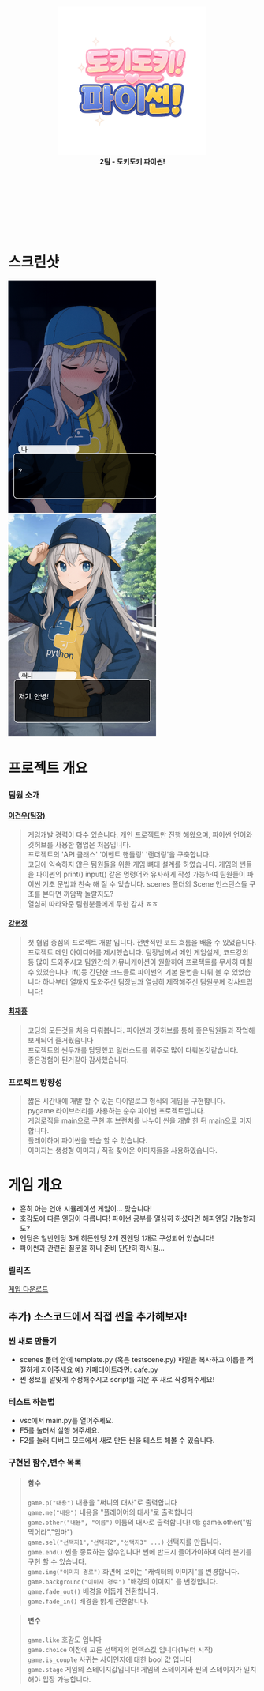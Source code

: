</br>
</br>
</br>
</br>
</br>
</br>
</br>
<p align="center">
  <img src="sprites/logo.png" alt="로고" width="300"/><br>
  <b>2팀 - 도키도키 파이썬!</b>
</p>
  </br>
</br>
</br>
</br>
</br>
</br>
</br>

# 스크린샷
<img src="screenshot/1.png" width="300"><img src="screenshot/2.png" width="300">



# 프로젝트 개요
### 팀원 소개
#### [이건우(팀장)](https://github.com/4vpr)
> 게임개발 경력이 다수 있습니다. 개인 프로젝트만 진행 해왔으며, 파이썬 언어와 깃허브를 사용한 협업은 처음입니다.  
> 프로젝트의 'API 클래스' '이벤트 핸들링' '랜더링'을 구축합니다.  
> 코딩에 익숙하지 않은 팀원들을 위한 게임 뼈대 설계를 하였습니다. 게임의 씬들을 파이썬의 print() input() 같은 명령어와 유사하게 작성 가능하여 팀원들이 파이썬 기초 문법과 친숙 해 질 수 있습니다.
> scenes 폴더의 Scene 인스턴스들 구조를 본다면 까암짝 놀랄지도?  
> 열심히 따라와준 팀원분들에게 무한 감사 ㅎㅎ  
#### [강현정](https://github.com/aooe120-maker)
> 첫 협업 중심의 프로젝트 개발 입니다. 전반적인 코드 흐름을 배울 수 있었습니다.
> 프로젝트 메인 아이디어를 제시했습니다.
> 팀장님께서 메인 게임설계, 코드강의 등 많이 도와주시고 팀원간의 커뮤니케이션이 원활하여 프로젝트를 무사히 마칠 수 있었습니다.
> if()등 간단한 코드들로 파이썬의 기본 문법을 다뤄 볼 수 있었습니다
> 하나부터 열까지 도와주신 팀장님과 열심히 제작해주신 팀원분께 감사드립니다!  
#### [최재흥](https://github.com/Lukascruise)
> 코딩의 모든것을 처음 다뤄봅니다. 파이썬과 깃허브를 통해 좋은팀원들과 작업해보게되어 즐거웠습니다  
> 프로젝트의 씬두개를 담당했고 일러스트를 위주로 많이 다뤄본것같습니다.  
> 좋은경험이 된거같아 감사했습니다.  

### 프로젝트 방향성
> 짧은 시간내에 개발 할 수 있는 다이얼로그 형식의 게임을 구현합니다.  
> pygame 라이브러리를 사용하는 순수 파이썬 프로젝트입니다.  
> 게임로직을 main으로 구현 후 브랜치를 나누어 씬을 개발 한 뒤 main으로 머지합니다.  
> 플레이하며 파이썬을 학습 할 수 있습니다.  
> 이미지는 생성형 이미지 / 직접 찾아온 이미지들을 사용하였습니다.  
# 게임 개요
- 흔히 아는 연애 시뮬레이션 게임이... 맞습니다!
- 호감도에 따른 엔딩이 다릅니다! 파이썬 공부를 열심히 하셨다면 해피엔딩 가능할지도?
- 엔딩은 일반엔딩 3개 히든엔딩 2개 진엔딩 1개로 구성되어 있습니다!
- 파이썬과 관련된 질문을 하니 준비 단단히 하시길...
### 릴리즈

[게임 다운로드](https://github.com/aooe120-maker/PROJECT-2/releases/tag/0.1)

## 추가) 소스코드에서 직접 씬을 추가해보자!
### 씬 새로 만들기
- scenes 폴더 안에 template.py (혹은 testscene.py) 파일을 복사하고 이름을 적절하게 지어주세요 예) 카페데이트라면: cafe.py
- 씬 정보를 알맞게 수정해주시고 script를 지운 후 새로 작성해주세요!

### 테스트 하는법
- vsc에서 main.py를 열어주세요.  
- F5를 눌러서 실행 해주세요.  
- F2를 눌러 디버그 모드에서 새로 만든 씬을 테스트 해볼 수 있습니다.  

### 구현된 함수,변수 목록
> #### 함수
> `game.p("내용")` 내용을 "써니의 대사"로 출력합니다  
> `game.me("내용")` 내용을 "플레이어의 대사"로 출력합니다  
> `game.other("내용", "이름")` 이름의 대사로 출력합니다! 예: game.other("밥먹어라","엄마")  
> `game.sel("선택지1","선택지2","선택지3" ...)` 선택지를 만듭니다.  
> `game.end()` 씬을 종료하는 함수입니다! 씬에 반드시 들어가야하며 여러 분기를 구현 할 수 있습니다.  
> `game.img("이미지 경로")` 화면에 보이는 "캐릭터의 이미지"를 변경합니다.  
> `game.background("이미지 경로")` "배경의 이미지" 를 변경합니다.  
> `game.fade_out()` 배경을 어둡게 전환합니다.  
> `game.fade_in()` 배경을 밝게 전환합니다.  

> #### 변수
> `game.like` 호감도 입니다  
> `game.choice` 이전에 고른 선택지의 인덱스값 입니다(1부터 시작)  
> `game.is_couple` 사귀는 사이인지에 대한 bool 값 입니다  
> `game.stage` 게임의 스테이지값입니다! 게임의 스테이지와 씬의 스테이지가 일치해야 입장 가능합니다.  
